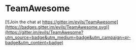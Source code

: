 TeamAwesome
===========

[![Join the chat at https://gitter.im/evils/TeamAwesome](https://badges.gitter.im/evils/TeamAwesome.svg)](https://gitter.im/evils/TeamAwesome?utm_source=badge&utm_medium=badge&utm_campaign=pr-badge&utm_content=badge)
